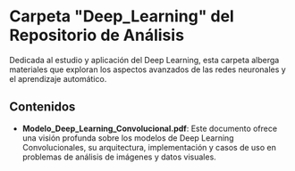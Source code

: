 # Carpeta "Deep_Learning" del Repositorio de Análisis

Dedicada al estudio y aplicación del Deep Learning, esta carpeta alberga materiales que exploran los aspectos avanzados de las redes neuronales y el aprendizaje automático.

## Contenidos

- **Modelo_Deep_Learning_Convolucional.pdf**: Este documento ofrece una visión profunda sobre los modelos de Deep Learning Convolucionales, su arquitectura, implementación y casos de uso en problemas de análisis de imágenes y datos visuales.


